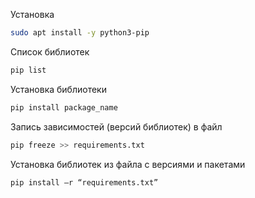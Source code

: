 Установка
```bash
sudo apt install -y python3-pip
```

Список библиотек
```bash
pip list
```

Установка библиотеки
```bash
pip install package_name
```

Запись зависимостей (версий библиотек) в файл
```bash
pip freeze >> requirements.txt
```

Установка библиотек из файла с версиями и пакетами
```bash
pip install –r “requirements.txt”
```
